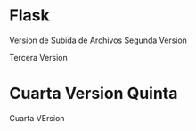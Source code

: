 # Flask
 Version de Subida de Archivos
 Segunda Version

 Tercera Version



Cuarta Version
Quinta
=======
 Cuarta VErsion

